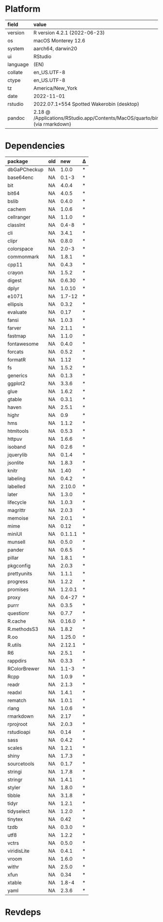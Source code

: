# Platform

|field    |value                                                                             |
|:--------|:---------------------------------------------------------------------------------|
|version  |R version 4.2.1 (2022-06-23)                                                      |
|os       |macOS Monterey 12.6                                                               |
|system   |aarch64, darwin20                                                                 |
|ui       |RStudio                                                                           |
|language |(EN)                                                                              |
|collate  |en_US.UTF-8                                                                       |
|ctype    |en_US.UTF-8                                                                       |
|tz       |America/New_York                                                                  |
|date     |2022-11-01                                                                        |
|rstudio  |2022.07.1+554 Spotted Wakerobin (desktop)                                         |
|pandoc   |2.18 @ /Applications/RStudio.app/Contents/MacOS/quarto/bin/tools/ (via rmarkdown) |

# Dependencies

|package      |old |new     |Δ  |
|:------------|:---|:-------|:--|
|dbGaPCheckup |NA  |1.0.0   |*  |
|base64enc    |NA  |0.1-3   |*  |
|bit          |NA  |4.0.4   |*  |
|bit64        |NA  |4.0.5   |*  |
|bslib        |NA  |0.4.0   |*  |
|cachem       |NA  |1.0.6   |*  |
|cellranger   |NA  |1.1.0   |*  |
|classInt     |NA  |0.4-8   |*  |
|cli          |NA  |3.4.1   |*  |
|clipr        |NA  |0.8.0   |*  |
|colorspace   |NA  |2.0-3   |*  |
|commonmark   |NA  |1.8.1   |*  |
|cpp11        |NA  |0.4.3   |*  |
|crayon       |NA  |1.5.2   |*  |
|digest       |NA  |0.6.30  |*  |
|dplyr        |NA  |1.0.10  |*  |
|e1071        |NA  |1.7-12  |*  |
|ellipsis     |NA  |0.3.2   |*  |
|evaluate     |NA  |0.17    |*  |
|fansi        |NA  |1.0.3   |*  |
|farver       |NA  |2.1.1   |*  |
|fastmap      |NA  |1.1.0   |*  |
|fontawesome  |NA  |0.4.0   |*  |
|forcats      |NA  |0.5.2   |*  |
|formatR      |NA  |1.12    |*  |
|fs           |NA  |1.5.2   |*  |
|generics     |NA  |0.1.3   |*  |
|ggplot2      |NA  |3.3.6   |*  |
|glue         |NA  |1.6.2   |*  |
|gtable       |NA  |0.3.1   |*  |
|haven        |NA  |2.5.1   |*  |
|highr        |NA  |0.9     |*  |
|hms          |NA  |1.1.2   |*  |
|htmltools    |NA  |0.5.3   |*  |
|httpuv       |NA  |1.6.6   |*  |
|isoband      |NA  |0.2.6   |*  |
|jquerylib    |NA  |0.1.4   |*  |
|jsonlite     |NA  |1.8.3   |*  |
|knitr        |NA  |1.40    |*  |
|labeling     |NA  |0.4.2   |*  |
|labelled     |NA  |2.10.0  |*  |
|later        |NA  |1.3.0   |*  |
|lifecycle    |NA  |1.0.3   |*  |
|magrittr     |NA  |2.0.3   |*  |
|memoise      |NA  |2.0.1   |*  |
|mime         |NA  |0.12    |*  |
|miniUI       |NA  |0.1.1.1 |*  |
|munsell      |NA  |0.5.0   |*  |
|pander       |NA  |0.6.5   |*  |
|pillar       |NA  |1.8.1   |*  |
|pkgconfig    |NA  |2.0.3   |*  |
|prettyunits  |NA  |1.1.1   |*  |
|progress     |NA  |1.2.2   |*  |
|promises     |NA  |1.2.0.1 |*  |
|proxy        |NA  |0.4-27  |*  |
|purrr        |NA  |0.3.5   |*  |
|questionr    |NA  |0.7.7   |*  |
|R.cache      |NA  |0.16.0  |*  |
|R.methodsS3  |NA  |1.8.2   |*  |
|R.oo         |NA  |1.25.0  |*  |
|R.utils      |NA  |2.12.1  |*  |
|R6           |NA  |2.5.1   |*  |
|rappdirs     |NA  |0.3.3   |*  |
|RColorBrewer |NA  |1.1-3   |*  |
|Rcpp         |NA  |1.0.9   |*  |
|readr        |NA  |2.1.3   |*  |
|readxl       |NA  |1.4.1   |*  |
|rematch      |NA  |1.0.1   |*  |
|rlang        |NA  |1.0.6   |*  |
|rmarkdown    |NA  |2.17    |*  |
|rprojroot    |NA  |2.0.3   |*  |
|rstudioapi   |NA  |0.14    |*  |
|sass         |NA  |0.4.2   |*  |
|scales       |NA  |1.2.1   |*  |
|shiny        |NA  |1.7.3   |*  |
|sourcetools  |NA  |0.1.7   |*  |
|stringi      |NA  |1.7.8   |*  |
|stringr      |NA  |1.4.1   |*  |
|styler       |NA  |1.8.0   |*  |
|tibble       |NA  |3.1.8   |*  |
|tidyr        |NA  |1.2.1   |*  |
|tidyselect   |NA  |1.2.0   |*  |
|tinytex      |NA  |0.42    |*  |
|tzdb         |NA  |0.3.0   |*  |
|utf8         |NA  |1.2.2   |*  |
|vctrs        |NA  |0.5.0   |*  |
|viridisLite  |NA  |0.4.1   |*  |
|vroom        |NA  |1.6.0   |*  |
|withr        |NA  |2.5.0   |*  |
|xfun         |NA  |0.34    |*  |
|xtable       |NA  |1.8-4   |*  |
|yaml         |NA  |2.3.6   |*  |

# Revdeps

